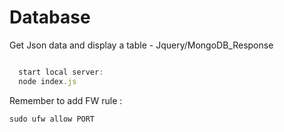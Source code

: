# Database
Get Json data and display a table - Jquery/MongoDB_Response

```js

  start local server:
  node index.js

```

Remember to add FW rule :

    sudo ufw allow PORT
